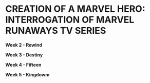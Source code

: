 # CREATION OF A MARVEL HERO: INTERROGATION OF MARVEL RUNAWAYS TV SERIES

**Week 2 - Rewind**

**Week 3 - Destiny**

**Week 4 - Fifteen**

**Week 5 - Kingdowm**